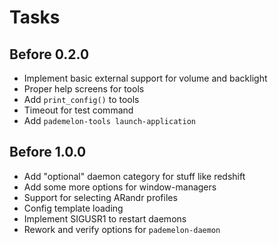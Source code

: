 # Tasks

## Before 0.2.0
* Implement basic external support for volume and backlight
* Proper help screens for tools
* Add `print_config()` to tools
* Timeout for test command
* Add `pademelon-tools launch-application`

## Before 1.0.0
* Add "optional" daemon category for stuff like redshift
* Add some more options for window-managers
* Support for selecting ARandr profiles
* Config template loading
* Implement SIGUSR1 to restart daemons
* Rework and verify options for `pademelon-daemon`
